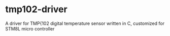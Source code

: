 # tmp102-driver
A driver for TMP{102 digital temperature sensor written in C, customized for STM8L micro controller
